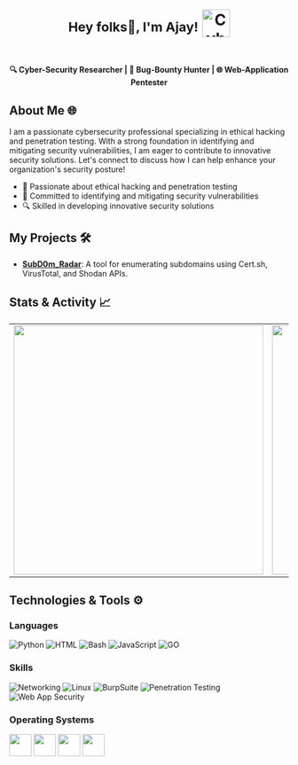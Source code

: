 # <p align="center"><sup>Hey folks👋, I'm Ajay!</sup>   <img src="https://tryhackme-images.s3.amazonaws.com/user-avatars/f255c751bada0dfb91708475958b46ef.gif" alt="Cybersecurity GIF" width="50" height="50"></p>


<p align="center" style="display: flex; align-items: center;"Hey folks👋, I'm Ajay!   <img src="https://tryhackme-images.s3.amazonaws.com/user-avatars/f255c751bada0dfb91708475958b46ef.gif" alt="Cybersecurity GIF" width="50" height="50"></p>

<p align="center"><strong>🔍 Cyber-Security Researcher | 🐞 Bug-Bounty Hunter | 🌐 Web-Application Pentester</strong></p>

## About Me 🌐

I am a passionate cybersecurity professional specializing in ethical hacking and penetration testing. With a strong foundation in identifying and mitigating security vulnerabilities, I am eager to contribute to innovative security solutions. Let's connect to discuss how I can help enhance your organization's security posture!

- 🧠 Passionate about ethical hacking and penetration testing
- 🎯 Committed to identifying and mitigating security vulnerabilities
- 🔍 Skilled in developing innovative security solutions

## My Projects 🛠️

- [**SubD0m_Radar**](https://github.com/A1J-AY/SubD0m_Radar): A tool for enumerating subdomains using Cert.sh, VirusTotal, and Shodan APIs.


## Stats & Activity 📈

<table>
  <tr>
    <td align="center" width="550">
      <img src="https://github-readme-stats.vercel.app/api?username=A1J-AY&show_icons=true&theme=tokyonight" width="450" />
    </td>
    <td align="center" width="550">
      <img src="https://github-readme-stats.vercel.app/api/top-langs/?username=A1J-AY&layout=compact&theme=tokyonight&langs_count=6" width="450" />
    </td>
    <td align="center" width="550">
      <a href="https://git.io/streak-stats"><img src="https://streak-stats.demolab.com?user=A1J-AY&theme=tokyonight&date_format=j%20M%5B%20Y%5D&card_width=450" width="450" /></a>
    </td>
  </tr>
</table>

## Technologies & Tools ⚙️

### Languages
![Python](https://img.shields.io/badge/-Python-3776AB?&logo=python&logoColor=white)
![HTML](https://img.shields.io/badge/-HTML-E34F26?&logo=HTML5&logoColor=white)
![Bash](https://img.shields.io/badge/-Bash-4EAA25?logo=GNUBASH&logoColor=white)
![JavaScript](https://img.shields.io/badge/-JavaScript-F7DF1E?logo=JavaScript&logoColor=white)
![GO](https://img.shields.io/badge/-Go-00ADD8?logo=go&logoColor=white)

### Skills
![Networking](https://img.shields.io/badge/-Networking-blue)
![Linux](https://img.shields.io/badge/-Linux-black)
![BurpSuite](https://img.shields.io/badge/-BurpSuite-orange)
![Penetration Testing](https://img.shields.io/badge/-Penetration%20Testing-brightgreen)
![Web App Security](https://img.shields.io/badge/-Web%20App%20Security-red)

### Operating Systems
<p align="left">
  <img src="https://user-images.githubusercontent.com/70057473/196029766-3e5ca608-48b3-4571-8a69-fd379ff2af2f.jpg" height="40">
  <img src="https://user-images.githubusercontent.com/70057473/196029889-d545acf6-a5da-4838-b40f-633c23f27efc.jpg" height="40">
  <img src="https://user-images.githubusercontent.com/70057473/196030040-6c63ade1-3250-4fda-95a8-3cc63b592623.jpg" height="40">
  <img src="https://user-images.githubusercontent.com/70057473/196030156-56ae66cd-eb70-4cc5-9585-b3c4f4700c74.jpg" height="40">
</p>
